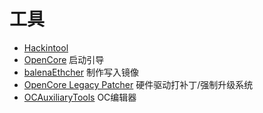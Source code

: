 
# 工具

- [Hackintool](https://github.com/benbaker76/Hackintool)
- [OpenCore](https://github.com/acidanthera/OpenCorePkg) 启动引导
- [balenaEthcher](https://github.com/balena-io/etcher) 制作写入镜像
- [OpenCore Legacy Patcher](https://github.com/dortania/OpenCore-Legacy-Patcher) 硬件驱动打补丁/强制升级系统
- [OCAuxiliaryTools](https://github.com/ic005k/OCAuxiliaryTools) OC编辑器